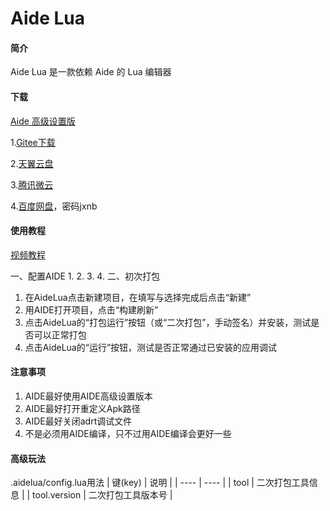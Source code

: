 # Aide Lua

#### 简介
Aide Lua 是一款依赖 Aide 的 Lua 编辑器

#### 下载
[Aide 高级设置版](https://www.lanzoui.com/b00zdhbeb)

1.[Gitee下载](https://gitee.com/Jesse205/AideLua/releases)

2.[天翼云盘](https://cloud.189.cn/t/ZZ7RzijyqiUv)

3.[腾讯微云](https://share.weiyun.com/oLiNtxMR)

4.[百度网盘](https://pan.baidu.com/s/1j1RwisPR8iq1fPS3O_fl7Q)，密码jxnb

#### 使用教程
[视频教程](https://b23.tv/nvVHoa)

一、配置AIDE
  1.
  2.
  3.
  4.
二、初次打包
  1. 在AideLua点击新建项目，在填写与选择完成后点击“新建”
  2. 用AIDE打开项目，点击“构建刷新”
  3. 点击AideLua的“打包运行”按钮（或“二次打包”，手动签名）并安装，测试是否可以正常打包
  4. 点击AideLua的“运行”按钮，测试是否正常通过已安装的应用调试

#### 注意事项
  1. AIDE最好使用AIDE高级设置版本
  2. AIDE最好打开重定义Apk路径
  3. AIDE最好关闭adrt调试文件
  4. 不是必须用AIDE编译，只不过用AIDE编译会更好一些
#### 高级玩法
.aidelua/config.lua用法
| 键(key) | 说明 |
| ---- | ---- |
| tool | 二次打包工具信息 |
| tool.version | 二次打包工具版本号 |
